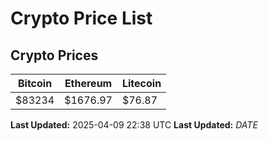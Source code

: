 # Crypto Price List

## Crypto Prices
| Bitcoin | Ethereum | Litecoin |
| ------- | -------- | -------- |
| $83234 | $1676.97 | $76.87 |
**Last Updated:** 2025-04-09 22:38 UTC
**Last Updated:** $DATE$
